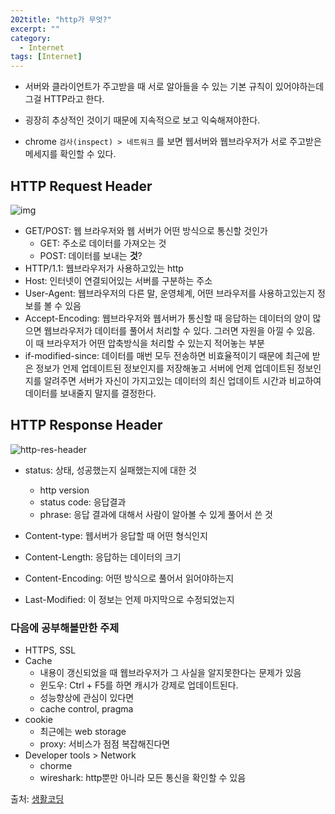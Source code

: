 ```yaml
---
202title: "http가 무엇?"
excerpt: ""
category:
  - Internet
tags: [Internet]
---
```







- 서버와 클라이언트가 주고받을 때 서로 알아들을 수 있는 기본 규칙이 있어야하는데 그걸 HTTP라고 한다.

- 굉장히 추상적인 것이기 때문에 지속적으로 보고 익숙해져야한다.
- chrome `검사(inspect) > 네트워크` 를 보면 웹서버와 웹브라우저가 서로 주고받은 메세지를 확인할 수 있다.



## HTTP Request Header

![img](https://t1.daumcdn.net/cfile/tistory/2673024858FE02AB1F)

- GET/POST: 웹 브라우저와 웹 서버가 어떤 방식으로 통신할 것인가
  - GET: 주소로 데이터를 가져오는 것
  - POST: 데이터를 보내는 **것**?
- HTTP/1.1: 웹브라우저가 사용하고있는 http
- Host: 인터넷이 연결되어있는 서버를 구분하는 주소
- User-Agent: 웹브라우저의 다른 말, 운영체계, 어떤 브라우저를 사용하고있는지 정보를 볼 수 있음
- Accept-Encoding: 웹브라우저와 웹서버가 통신할 때 응답하는 데이터의 양이 많으면 웹브라우저가 데이터를 풀어서 처리할 수 있다. 그러면 자원을 아낄 수 있음. 이 때 브라우저가 어떤 압축방식을 처리할 수 있는지 적어놓는 부분
- if-modified-since: 데이터를 매번 모두 전송하면 비효율적이기 때문에 최근에 받은 정보가 언제 업데이트된 정보인지를 저장해놓고 서버에 언제 업데이트된 정보인지를 알려주면 서버가 자신이 가지고있는 데이터의 최신 업데이트 시간과 비교하여 데이터를 보내줄지 말지를 결정한다.





## HTTP Response Header

![http-res-header](https://jsstudygroup.github.io/jsStudyBlog/assets/images/post/http_resHeader.jpg)

- status: 상태, 성공했는지 실패했는지에 대한 것
  - http version
  - status code: 응답결과
  - phrase: 응답 결과에 대해서 사람이 알아볼 수 있게 풀어서 쓴 것

- Content-type: 웹서버가 응답할 때 어떤 형식인지
- Content-Length: 응답하는 데이터의 크기
- Content-Encoding: 어떤 방식으로 풀어서 읽어야하는지
- Last-Modified: 이 정보는 언제 마지막으로 수정되었는지





### 다음에 공부해볼만한 주제

- HTTPS, SSL
- Cache
  - 내용이 갱신되었을 때 웹브라우저가 그 사실을 알지못한다는 문제가 있음
  - 윈도우: Ctrl + F5를 하면 캐시가 강제로 업데이트된다.
  - 성능향상에 관심이 있다면
  - cache control, pragma
- cookie
  - 최근에는 web storage
  - proxy: 서비스가 점점 복잡해진다면
- Developer tools > Network
  - chorme
  - wireshark: http뿐만 아니라 모든 통신을 확인할 수 있음



출처: [생활코딩](https://opentutorials.org/course/3385/21673)